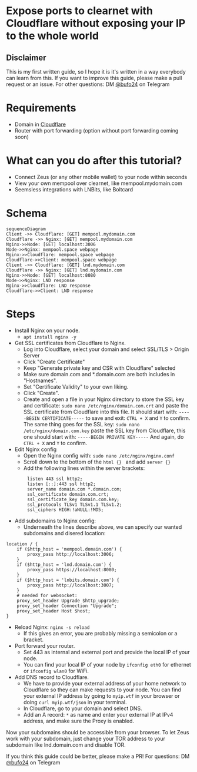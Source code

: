 # Expose ports to clearnet with Cloudflare without exposing your IP to the whole world

## Disclaimer
This is my first written guide, so I hope it is it's written in a way everybody can learn from this. 
If you want to improve this guide, please make a pull request or an issue.
For other questions: DM [@bufo24](t.me/bufo24) on Telegram

# Requirements
- Domain in [Cloudflare](cloudflare.com)
- Router with port forwarding (option without port forwarding coming soon)

# What can you do after this tutorial?
- Connect Zeus (or any other mobile wallet) to your node within seconds
- View your own mempool over clearnet, like mempool.mydomain.com
- Seemsless integrations with LNBits, like Boltcard

# Schema
```mermaid
sequenceDiagram
Client ->> Cloudflare: [GET] mempool.mydomain.com
Cloudflare ->> Nginx: [GET] mempool.mydomain.com
Nginx->>Node: [GET] localhost:3006
Node->>Nginx: mempool.space webpage
Nginx->>Cloudflare: mempool.space webpage
Cloudflare->>Client: mempool.space webpage
Client ->> Cloudflare: [GET] lnd.mydomain.com
Cloudflare ->> Nginx: [GET] lnd.mydomain.com
Nginx->>Node: [GET] localhost:8080
Node->>Nginx: LND response
Nginx->>Cloudflare: LND response
Cloudflare->>Client: LND response
```

# Steps
- Install Nginx on your node.
	- `apt install nginx -y`
- Get SSL certificates from Cloudflare to Nginx.
	- Log into Cloudflare, select your domain and select SSL/TLS > Origin Server
	- Click "Create Certificate"
	- Keep "Generate private key and CSR with Cloudflare" selected
	- Make sure domain.com and *.domain.com are both includes in "Hostnames".
	- Set "Certificate Validity" to your own liking.
	- Click "Create".
	- Create and open a file in your Nginx directory to store the SSL key and certificate: 
		`sudo nano /etc/nginx/domain.com.crt` 
		and paste the SSL certificate from Cloudflare into this file. It should start with:
		`-----BEGIN CERTIFICATE-----`
		to save and exit: `CTRL + X` and `Y` to confirm.
		The same thing goes for the SSL key: 
		`sudo nano /etc/nginx/domain.com.key`
		paste the SSL key from Cloudflare, this one should start with:
		`-----BEGIN PRIVATE KEY-----`
		And again, do `CTRL + X` and `Y` to confirm.
- Edit Nginx config
	- Open the Nginx config with: `sudo nano /etc/nginx/nginx.conf`
	- Scroll down to the bottom of the `html {} ` and add `server {}`
	- Add the following lines within the server brackets:
```
		listen 443 ssl http2;
		listen [::]:443 ssl http2;
		server_name domain.com *.domain.com;
		ssl_certificate domain.com.crt;
		ssl_certificate_key domain.com.key;
		ssl_protocols TLSv1 TLSv1.1 TLSv1.2;
		ssl_ciphers HIGH:!aNULL:!MD5;
```
- Add subdomains to Nginx config:
	- Underneath the lines describe above, we can specify our wanted subdomains and disered location:
```
location / {
	if ($http_host = 'mempool.domain.com') {
		proxy_pass http://localhost:3006;
	}
	if ($http_host = 'lnd.domain.com') {
		proxy_pass https://localhost:8080;
	}
	if ($http_host = 'lnbits.domain.com') {
		proxy_pass http://localhost:3007;
	}
	# needed for websocket:
	proxy_set_header Upgrade $http_upgrade;
	proxy_set_header Connection "Upgrade";
	proxy_set_header Host $host;
}
```
- Reload Nginx: `nginx -s reload`
	- If this gives an error, you are probably missing a semicolon or a bracket.
- Port forward your router.
	- Set 443 as internal and external port and provide the local IP of your node.
	- You can find your local IP of your node by `ifconfig eth0`  for ethernet or `ifconfig wlan0` for WiFi.
- Add DNS record to Cloudflare.
	- We have to provide your external address of your home network to Cloudflare so they can make requests to your node. You can find your external IP address by going to `myip.wtf` in your browser or doing `curl myip.wtf/json` in your terminal.
	- In Cloudflare, go to your domain and select DNS.
	- Add an A record: `*` as name and enter your external IP at IPv4 address, and make sure the Proxy is enabled.

Now your subdomains should be accessible from your browser.
To let Zeus work with your subdomain, just change your TOR address to your subdomain like lnd.domain.com and disable TOR.

If you think this guide could be better, please make a PR!
For questions: DM [@bufo24](t.me/bufo24) on Telegram

